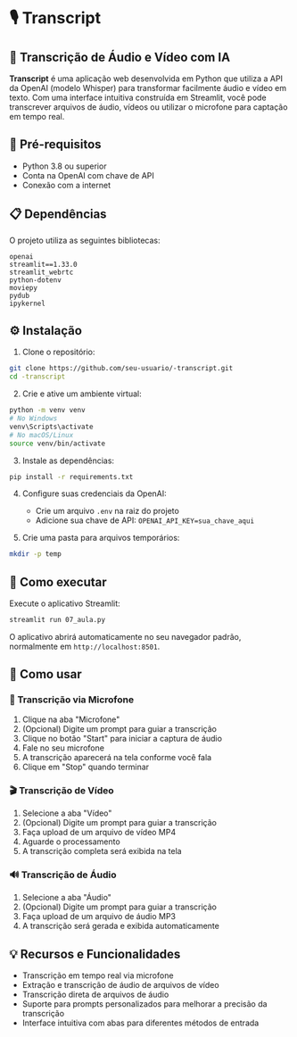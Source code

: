 # 🎙️ Transcript

## 📝 Transcrição de Áudio e Vídeo com IA

**Transcript** é uma aplicação web desenvolvida em Python que utiliza a API da OpenAI (modelo Whisper) para transformar facilmente áudio e vídeo em texto. Com uma interface intuitiva construída em Streamlit, você pode transcrever arquivos de áudio, vídeos ou utilizar o microfone para captação em tempo real.

## 🔧 Pré-requisitos

- Python 3.8 ou superior
- Conta na OpenAI com chave de API
- Conexão com a internet

## 📋 Dependências

O projeto utiliza as seguintes bibliotecas:

```
openai
streamlit==1.33.0
streamlit_webrtc
python-dotenv
moviepy
pydub
ipykernel
```

## ⚙️ Instalação

1. Clone o repositório:

```bash
git clone https://github.com/seu-usuario/-transcript.git
cd -transcript
```

2. Crie e ative um ambiente virtual:

```bash
python -m venv venv
# No Windows
venv\Scripts\activate
# No macOS/Linux
source venv/bin/activate
```

3. Instale as dependências:

```bash
pip install -r requirements.txt
```

4. Configure suas credenciais da OpenAI:

   - Crie um arquivo `.env` na raiz do projeto
   - Adicione sua chave de API: `OPENAI_API_KEY=sua_chave_aqui`

5. Crie uma pasta para arquivos temporários:

```bash
mkdir -p temp
```

## 🚀 Como executar

Execute o aplicativo Streamlit:

```bash
streamlit run 07_aula.py
```

O aplicativo abrirá automaticamente no seu navegador padrão, normalmente em `http://localhost:8501`.

## 📌 Como usar

### 🎤 Transcrição via Microfone

1. Clique na aba "Microfone"
2. (Opcional) Digite um prompt para guiar a transcrição
3. Clique no botão "Start" para iniciar a captura de áudio
4. Fale no seu microfone
5. A transcrição aparecerá na tela conforme você fala
6. Clique em "Stop" quando terminar

### 🎬 Transcrição de Vídeo

1. Selecione a aba "Vídeo"
2. (Opcional) Digite um prompt para guiar a transcrição
3. Faça upload de um arquivo de vídeo MP4
4. Aguarde o processamento
5. A transcrição completa será exibida na tela

### 🔊 Transcrição de Áudio

1. Selecione a aba "Áudio"
2. (Opcional) Digite um prompt para guiar a transcrição
3. Faça upload de um arquivo de áudio MP3
4. A transcrição será gerada e exibida automaticamente

## 💡 Recursos e Funcionalidades

- Transcrição em tempo real via microfone
- Extração e transcrição de áudio de arquivos de vídeo
- Transcrição direta de arquivos de áudio
- Suporte para prompts personalizados para melhorar a precisão da transcrição
- Interface intuitiva com abas para diferentes métodos de entrada
